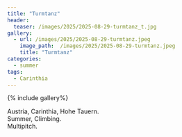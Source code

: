 ```yaml
---
title: "Turmtanz"
header:
  teaser: /images/2025/2025-08-29-turmtanz_t.jpg
gallery:
  - url: /images/2025/2025-08-29-turmtanz.jpeg
    image_path:  /images/2025/2025-08-29-turmtanz.jpeg
    title: "Turmtanz"
categories:
  - summer
tags:
  - Carinthia
---
```


{% include gallery%}

Austria, Carinthia, Hohe Tauern.  
Summer, Climbing.   
Multipitch.